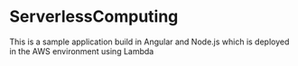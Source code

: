 # ServerlessComputing
This is a sample application build in Angular and Node.js which is deployed in the AWS environment using Lambda 
